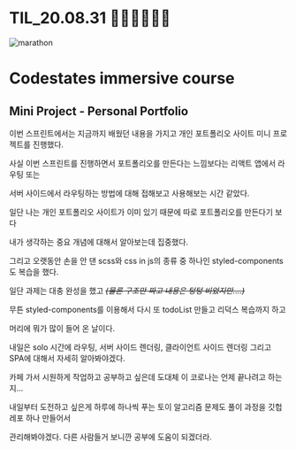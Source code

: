 # TIL_20.08.31 🏃🏽‍♂️🏃🏽‍♂️

<img src="https://media.vlpt.us/images/kdo0129/post/29ca955c-708b-4ed6-8e6d-8384dd9bc755/marathon-3753907_960_720.jpg" alt="marathon" />

# Codestates immersive course

## Mini Project - Personal Portfolio

이번 스프린트에서는 지금까지 배웠던 내용을 가지고 개인 포트폴리오 사이트 미니 프로젝트를 진행했다.

사실 이번 스프린트를 진행하면서 포트폴리오를 만든다는 느낌보다는 리액트 앱에서 라우팅 또는

서버 사이드에서 라우팅하는 방법에 대해 접해보고 사용해보는 시간 같았다.

일단 나는 개인 포트폴리오 사이트가 이미 있기 때문에 따로 포트폴리오를 만든다기 보다

내가 생각하는 중요 개념에 대해서 알아보는데 집중했다.

그리고 오랫동안 손을 안 댄 scss와 css in js의 종류 중 하나인 styled-components도 복습을 했다.

일단 과제는 대충 완성을 했고 ~~_(물론 구조만 짜고 내용은 텅텅 비었지만....)_~~

무튼 styled-components를 이용해서 다시 또 todoList 만들고 리덕스 복습까지 하고

머리에 뭐가 많이 들어 온 날이다.

내일은 solo 시간에 라우팅, 서버 사이드 렌더링, 클라이언트 사이드 렌더링 그리고 SPA에 대해서 자세히 알아봐야겠다.

카페 가서 시원하게 작업하고 공부하고 싶은데 도대체 이 코로나는 언제 끝나려고 하는지...

내일부터 도전하고 싶은게 하루에 하나씩 푸는 토이 알고리즘 문제도 풀이 과정을 깃헙 레포 하나 만들어서

관리해봐야겠다. 다른 사람들거 보니깐 공부에 도움이 되겠더라.

